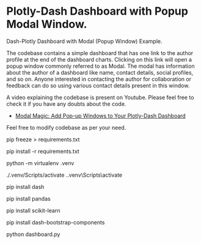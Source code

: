 # Plotly-Dash Dashboard with Popup Modal Window.

Dash-Plotly Dashboard with Modal (Popup Window) Example.

The codebase contains a simple dashboard that has one link to the author profile at the end of the dashboard charts. 
Clicking on this link will open a popup window commonly referred to as Modal.
The modal has information about the author of a dashboard like name, contact details, social profiles, and so on. 
Anyone interested in contacting the author for collaboration or feedback can do so using various contact details present in this window.

A video explaining the codebase is present on Youtube. Please feel free to check it if you have any doubts about the code.

* [Modal Magic: Add Pop-up Windows to Your Plotly-Dash Dashboard](https://www.youtube.com/watch?v=al57qXrju7A)

Feel free to modify codebase as per your need.


pip freeze > requirements.txt

pip install -r requirements.txt


python -m virtualenv .venv

./.venv/Scripts/activate
.\.venv\Scripts\activate


pip install dash

pip install pandas

pip install scikit-learn

pip install dash-bootstrap-components


python dashboard.py
